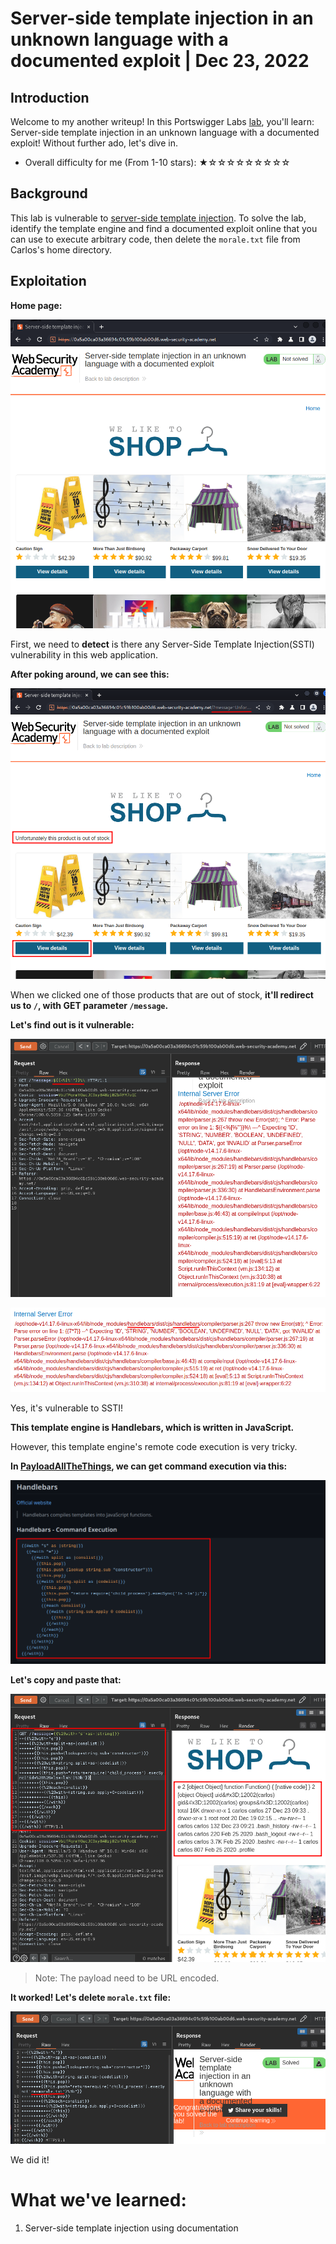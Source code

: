 # Server-side template injection in an unknown language with a documented exploit | Dec 23, 2022

## Introduction

Welcome to my another writeup! In this Portswigger Labs [lab](https://portswigger.net/web-security/server-side-template-injection/exploiting/lab-server-side-template-injection-in-an-unknown-language-with-a-documented-exploit), you'll learn: Server-side template injection in an unknown language with a documented exploit! Without further ado, let's dive in.

- Overall difficulty for me (From 1-10 stars): ★☆☆☆☆☆☆☆☆☆

## Background

This lab is vulnerable to [server-side template injection](https://portswigger.net/web-security/server-side-template-injection). To solve the lab, identify the template engine and find a documented exploit online that you can use to execute arbitrary code, then delete the `morale.txt` file from Carlos's home directory.

## Exploitation

**Home page:**

![](https://raw.githubusercontent.com/siunam321/CTF-Writeups/main/Portswigger-Labs/Server-Side-Template-Injection/SSTI-4/images/Pasted%20image%2020221223042206.png)

First, we need to **detect** is there any Server-Side Template Injection(SSTI) vulnerability in this web application.

**After poking around, we can see this:**

![](https://raw.githubusercontent.com/siunam321/CTF-Writeups/main/Portswigger-Labs/Server-Side-Template-Injection/SSTI-4/images/Pasted%20image%2020221223042335.png)

When we clicked one of those products that are out of stock, **it'll redirect us to `/`, with GET parameter `/message`.**

**Let's find out is it vulnerable:**

![](https://raw.githubusercontent.com/siunam321/CTF-Writeups/main/Portswigger-Labs/Server-Side-Template-Injection/SSTI-4/images/Pasted%20image%2020221223042810.png)

![](https://raw.githubusercontent.com/siunam321/CTF-Writeups/main/Portswigger-Labs/Server-Side-Template-Injection/SSTI-4/images/Pasted%20image%2020221223043207.png)

Yes, it's vulnerable to SSTI!

**This template engine is Handlebars, which is written in JavaScript.**

However, this template engine's remote code execution is very tricky.

**In [PayloadAllTheThings](https://github.com/swisskyrepo/PayloadsAllTheThings/blob/master/Server%20Side%20Template%20Injection/README.md#handlebars---command-execution), we can get command execution via this:**

![](https://raw.githubusercontent.com/siunam321/CTF-Writeups/main/Portswigger-Labs/Server-Side-Template-Injection/SSTI-4/images/Pasted%20image%2020221223044021.png)

**Let's copy and paste that:**

![](https://raw.githubusercontent.com/siunam321/CTF-Writeups/main/Portswigger-Labs/Server-Side-Template-Injection/SSTI-4/images/Pasted%20image%2020221223044321.png)

> Note: The payload need to be URL encoded.

**It worked! Let's delete `morale.txt` file:**

![](https://raw.githubusercontent.com/siunam321/CTF-Writeups/main/Portswigger-Labs/Server-Side-Template-Injection/SSTI-4/images/Pasted%20image%2020221223044418.png)

We did it!

# What we've learned:

1. Server-side template injection using documentation